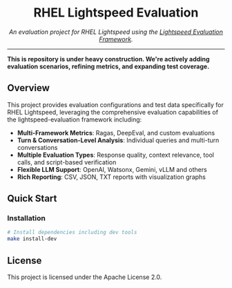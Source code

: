 <h1 align="center">RHEL Lightspeed Evaluation</h1>
<p align="center"><i>An evaluation project for RHEL Lightspeed using the <a href="https://github.com/lightspeed-core/lightspeed-evaluation" target="_blank"> Lightspeed Evaluation Framework</a>.</i></p>

---


**This is repository is under heavy construction. We're actively adding evaluation scenarios, refining metrics, and expanding test coverage.**

## Overview

This project provides evaluation configurations and test data specifically for RHEL Lightspeed, leveraging the comprehensive evaluation capabilities of the lightspeed-evaluation framework including:

- **Multi-Framework Metrics**: Ragas, DeepEval, and custom evaluations
- **Turn & Conversation-Level Analysis**: Individual queries and multi-turn conversations
- **Multiple Evaluation Types**: Response quality, context relevance, tool calls, and script-based verification
- **Flexible LLM Support**: OpenAI, Watsonx, Gemini, vLLM and others
- **Rich Reporting**: CSV, JSON, TXT reports with visualization graphs

## Quick Start

### Installation

```bash
# Install dependencies including dev tools
make install-dev
```

## License

This project is licensed under the Apache License 2.0.
